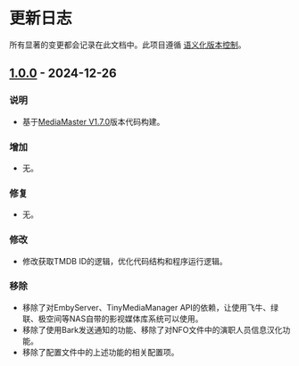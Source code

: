 # 更新日志

所有显著的变更都会记录在此文档中。此项目遵循 [语义化版本控制](https://semver.org/spec/v2.0.0.html)。

## [1.0.0] - 2024-12-26

### 说明
- 基于[MediaMaster V1.7.0](https://github.com/smysong/mediamaster/releases/tag/1.7.0)版本代码构建。

### 增加
- 无。

### 修复
- 无。

### 修改
- 修改获取TMDB ID的逻辑，优化代码结构和程序运行逻辑。

### 移除
- 移除了对EmbyServer、TinyMediaManager API的依赖，让使用飞牛、绿联、极空间等NAS自带的影视媒体库系统可以使用。
- 移除了使用Bark发送通知的功能、移除了对NFO文件中的演职人员信息汉化功能。
- 移除了配置文件中的上述功能的相关配置项。

[1.0.0]: https://github.com/smysong/mediamaster/releases/tag/1.0.0
